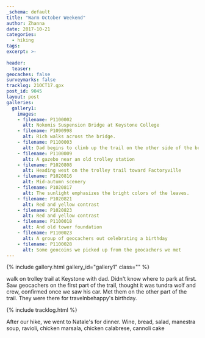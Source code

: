 ```yaml
---
_schema: default
title: "Warm October Weekend"
author: Zhanna
date: 2017-10-21
categories:
  - hiking
tags:
excerpt: >-
  
header:
  teaser:
geocaches: false
surveymarks: false
tracklog: 21OCT17.gpx
post_id: 9045
layout: post
galleries:
  gallery1:
    images:
    - filename: P1100002
      alt: Nokomis Suspension Bridge at Keystone College        
    - filename: P1090998
      alt: Rich walks across the bridge.
    - filename: P1100003
      alt: Dad begins to climb up the trail on the other side of the bridge.
    - filename: P1100009
      alt: A gazebo near an old trolley station     
    - filename: P1020808
      alt: Heading west on the trolley trail toward Factoryville        
    - filename: P1020816
      alt: Mid-autumn scenery
    - filename: P1020817
      alt: The sunlight emphasizes the bright colors of the leaves.
    - filename: P1020821
      alt: Red and yellow contrast
    - filename: P1020823
      alt: Red and yellow contrast        
    - filename: P1100018
      alt: And old tower foundation
    - filename: P1100023
      alt: A group of geocachers out celebrating a birthday
    - filename: P1100028
      alt: Some geocoins we picked up from the geocachers we met                                                                       
---
```


{% include gallery.html gallery_id="gallery1" class="" %}

walk on trolley trail at Keystone with dad. Didn't know where to park at first. Saw geocachers on the first part of the trail, thought it was tundra wolf and crew, confirmed once we saw his car. Met them on the other part of the trail. They were there for travelnbehappy's birthday.

{% include tracklog.html %}

After our hike, we went to Natale's for dinner. Wine, bread, salad, manestra soup, ravioli, chicken marsala, chicken calabrese, cannoli cake

